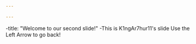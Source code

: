 ```yaml
---

---
```

-title:  "Welcome to our second slide!"
-This is K1ngAr7hur11's slide
Use the Left Arrow to go back!
